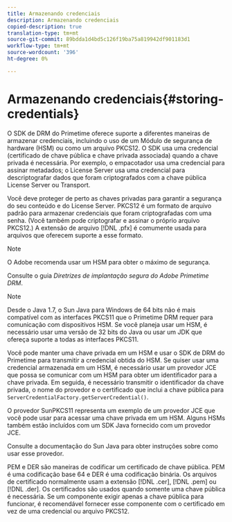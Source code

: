 ```yaml
---
title: Armazenando credenciais
description: Armazenando credenciais
copied-description: true
translation-type: tm+mt
source-git-commit: 89bdda1d4bd5c126f19ba75a819942df901183d1
workflow-type: tm+mt
source-wordcount: '396'
ht-degree: 0%

---
```



# Armazenando credenciais{#storing-credentials}

O SDK de DRM do Primetime oferece suporte a diferentes maneiras de armazenar credenciais, incluindo o uso de um Módulo de segurança de hardware (HSM) ou como um arquivo PKCS12. O SDK usa uma credencial (certificado de chave pública e chave privada associada) quando a chave privada é necessária. Por exemplo, o empacotador usa uma credencial para assinar metadados; o License Server usa uma credencial para descriptografar dados que foram criptografados com a chave pública License Server ou Transport.

Você deve proteger de perto as chaves privadas para garantir a segurança do seu conteúdo e do License Server. PKCS12 é um formato de arquivo padrão para armazenar credenciais que foram criptografadas com uma senha. (Você também pode criptografar e assinar o próprio arquivo PKCS12.) A extensão de arquivo [!DNL .pfx] é comumente usada para arquivos que oferecem suporte a esse formato.

>[!NOTE]
>
>O Adobe recomenda usar um HSM para obter o máximo de segurança.
>
>Consulte o guia *Diretrizes de implantação segura do Adobe Primetime DRM*.

>[!NOTE]
>
>Desde o Java 1.7, o Sun Java para Windows de 64 bits não é mais compatível com as interfaces PKCS11 que o Primetime DRM requer para comunicação com dispositivos HSM. Se você planeja usar um HSM, é necessário usar uma versão de 32 bits do Java ou usar um JDK que ofereça suporte a todas as interfaces PKCS11.

Você pode manter uma chave privada em um HSM e usar o SDK de DRM do Primetime para transmitir a credencial obtida do HSM. Se quiser usar uma credencial armazenada em um HSM, é necessário usar um provedor JCE que possa se comunicar com um HSM para obter um identificador para a chave privada. Em seguida, é necessário transmitir o identificador da chave privada, o nome do provedor e o certificado que inclui a chave pública para `ServerCredentialFactory.getServerCredential()`.

O provedor SunPKCS11 representa um exemplo de um provedor JCE que você pode usar para acessar uma chave privada em um HSM. Alguns HSMs também estão incluídos com um SDK Java fornecido com um provedor JCE.

Consulte a documentação do Sun Java para obter instruções sobre como usar esse provedor.

PEM e DER são maneiras de codificar um certificado de chave pública. PEM é uma codificação base 64 e DER é uma codificação binária. Os arquivos de certificado normalmente usam a extensão [!DNL .cer], [!DNL .pem] ou [!DNL .der]. Os certificados são usados quando somente uma chave pública é necessária. Se um componente exigir apenas a chave pública para funcionar, é recomendável fornecer esse componente com o certificado em vez de uma credencial ou arquivo PKCS12.
